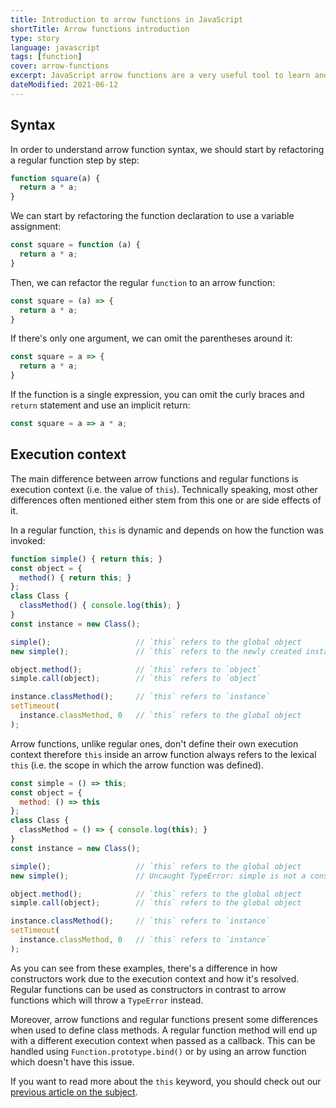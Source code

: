 ```yaml
---
title: Introduction to arrow functions in JavaScript
shortTitle: Arrow functions introduction
type: story
language: javascript
tags: [function]
cover: arrow-functions
excerpt: JavaScript arrow functions are a very useful tool to learn and master. Here's a complete introduction to everything you need to know.
dateModified: 2021-06-12
---
```


## Syntax

In order to understand arrow function syntax, we should start by refactoring a regular function step by step:

```js
function square(a) {
  return a * a;
}
```

We can start by refactoring the function declaration to use a variable assignment:

```js
const square = function (a) {
  return a * a;
}
```

Then, we can refactor the regular `function` to an arrow function:

```js
const square = (a) => {
  return a * a;
}
```

If there's only one argument, we can omit the parentheses around it:

```js
const square = a => {
  return a * a;
}
```

If the function is a single expression, you can omit the curly braces and `return` statement and use an implicit return:

```js
const square = a => a * a;
```

## Execution context

The main difference between arrow functions and regular functions is execution context (i.e. the value of `this`). Technically speaking, most other differences often mentioned either stem from this one or are side effects of it.

In a regular function, `this` is dynamic and depends on how the function was invoked:

```js
function simple() { return this; }
const object = {
  method() { return this; }
};
class Class {
  classMethod() { console.log(this); }
}
const instance = new Class();

simple();                   // `this` refers to the global object
new simple();               // `this` refers to the newly created instance

object.method();            // `this` refers to `object`
simple.call(object);        // `this` refers to `object`

instance.classMethod();     // `this` refers to `instance`
setTimeout(
  instance.classMethod, 0   // `this` refers to the global object
);
```

Arrow functions, unlike regular ones, don't define their own execution context therefore `this` inside an arrow function always refers to the lexical `this` (i.e. the scope in which the arrow function was defined).

```js
const simple = () => this;
const object = {
  method: () => this
};
class Class {
  classMethod = () => { console.log(this); }
}
const instance = new Class();

simple();                   // `this` refers to the global object
new simple();               // Uncaught TypeError: simple is not a constructor

object.method();            // `this` refers to the global object
simple.call(object);        // `this` refers to the global object

instance.classMethod();     // `this` refers to `instance`
setTimeout(
  instance.classMethod, 0   // `this` refers to `instance`
);
```

As you can see from these examples, there's a difference in how constructors work due to the execution context and how it's resolved. Regular functions can be used as constructors in contrast to arrow functions which will throw a `TypeError` instead.

Moreover, arrow functions and regular functions present some differences when used to define class methods. A regular function method will end up with a different execution context when passed as a callback. This can be handled using `Function.prototype.bind()` or by using an arrow function which doesn't have this issue.

If you want to read more about the `this` keyword, you should check out our [previous article on the subject](/blog/s/javascript-this).
